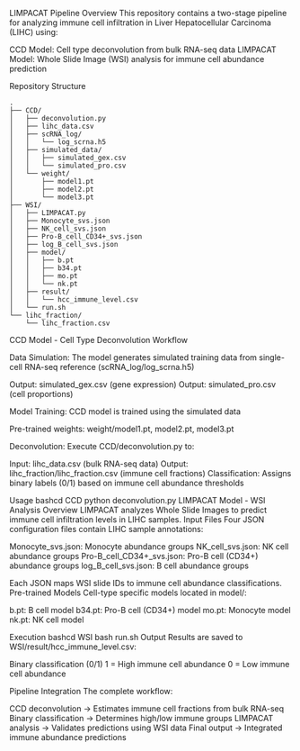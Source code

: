 LIMPACAT Pipeline
Overview
This repository contains a two-stage pipeline for analyzing immune cell infiltration in Liver Hepatocellular Carcinoma (LIHC) using:

CCD Model: Cell type deconvolution from bulk RNA-seq data
LIMPACAT Model: Whole Slide Image (WSI) analysis for immune cell abundance prediction

Repository Structure
```
.
├── CCD/
│   ├── deconvolution.py
│   ├── lihc_data.csv
│   ├── scRNA_log/
│   │   └── log_scrna.h5
│   ├── simulated_data/
│   │   ├── simulated_gex.csv
│   │   └── simulated_pro.csv
│   └── weight/
│       ├── model1.pt
│       ├── model2.pt
│       └── model3.pt
├── WSI/
│   ├── LIMPACAT.py
│   ├── Monocyte_svs.json
│   ├── NK_cell_svs.json
│   ├── Pro-B_cell_CD34+_svs.json
│   ├── log_B_cell_svs.json
│   ├── model/
│   │   ├── b.pt
│   │   ├── b34.pt
│   │   ├── mo.pt
│   │   └── nk.pt
│   ├── result/
│   │   └── hcc_immune_level.csv
│   └── run.sh
└── lihc_fraction/
    └── lihc_fraction.csv
```

CCD Model - Cell Type Deconvolution
Workflow

Data Simulation: The model generates simulated training data from single-cell RNA-seq reference (scRNA_log/log_scrna.h5)

Output: simulated_gex.csv (gene expression)
Output: simulated_pro.csv (cell proportions)


Model Training: CCD model is trained using the simulated data

Pre-trained weights: weight/model1.pt, model2.pt, model3.pt


Deconvolution: Execute CCD/deconvolution.py to:

Input: lihc_data.csv (bulk RNA-seq data)
Output: lihc_fraction/lihc_fraction.csv (immune cell fractions)
Classification: Assigns binary labels (0/1) based on immune cell abundance thresholds



Usage
bashcd CCD
python deconvolution.py
LIMPACAT Model - WSI Analysis
Overview
LIMPACAT analyzes Whole Slide Images to predict immune cell infiltration levels in LIHC samples.
Input Files
Four JSON configuration files contain LIHC sample annotations:

Monocyte_svs.json: Monocyte abundance groups
NK_cell_svs.json: NK cell abundance groups
Pro-B_cell_CD34+_svs.json: Pro-B cell (CD34+) abundance groups
log_B_cell_svs.json: B cell abundance groups

Each JSON maps WSI slide IDs to immune cell abundance classifications.
Pre-trained Models
Cell-type specific models located in model/:

b.pt: B cell model
b34.pt: Pro-B cell (CD34+) model
mo.pt: Monocyte model
nk.pt: NK cell model

Execution
bashcd WSI
bash run.sh
Output
Results are saved to WSI/result/hcc_immune_level.csv:

Binary classification (0/1)
1 = High immune cell abundance
0 = Low immune cell abundance

Pipeline Integration
The complete workflow:

CCD deconvolution → Estimates immune cell fractions from bulk RNA-seq
Binary classification → Determines high/low immune groups
LIMPACAT analysis → Validates predictions using WSI data
Final output → Integrated immune abundance predictions
